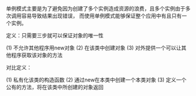 单例模式主要是为了避免因为创建了多个实例造成资源的浪费，且多个实例由于多次调用容易导致结果出现错误，
而使用单例模式能够保证整个应用中有且只有一个实例。

定义：只需要三步就可以保证对象的唯一性

(1) 不允许其他程序用new对象
(2) 在该类中创建对象
(3) 对外提供一个可以让其他程序获取该对象的方法

对比定义：

(1) 私有化该类的构造函数
(2) 通过new在本类中创建一个本类对象
(3) 定义一个公有的方法，将在该类中所创建的对象返回